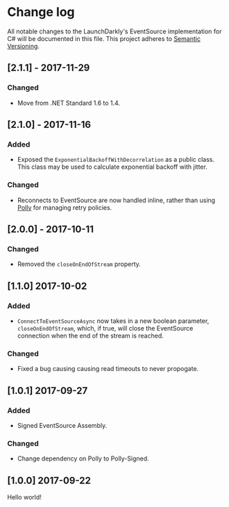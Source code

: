 # Change log

All notable changes to the LaunchDarkly's EventSource implementation for C# will be documented in this file. This project adheres to [Semantic Versioning](http://semver.org).

## [2.1.1] - 2017-11-29
### Changed
- Move from .NET Standard 1.6 to 1.4.

## [2.1.0] - 2017-11-16
### Added
- Exposed the `ExponentialBackoffWithDecorrelation` as a public class. This class may be used to calculate exponential backoff with jitter.

### Changed
- Reconnects to EventSource are now handled inline, rather than using [Polly](https://github.com/App-vNext/Polly) for managing retry policies.

## [2.0.0] - 2017-10-11
### Changed
- Removed the `closeOnEndOfStream` property.

## [1.1.0] 2017-10-02
### Added
- `ConnectToEventSourceAsync` now takes in a new boolean parameter, `closeOnEndOfStream`, which, if true, will close the EventSource connection when the end of the stream is reached.

### Changed
- Fixed a bug causing causing read timeouts to never propogate.

## [1.0.1] 2017-09-27
### Added
- Signed EventSource Assembly.

### Changed
- Change dependency on Polly to Polly-Signed.

## [1.0.0] 2017-09-22
Hello world!
